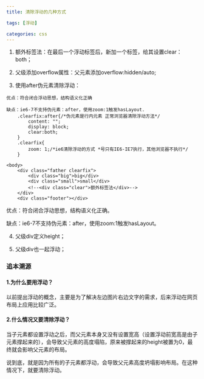 ```yaml
---
title: 清除浮动的几种方式

tags: [浮动]

categories: css
---
```


1. 额外标签法：在最后一个浮动标签后，新加一个标签，给其设置clear：both；



2. 父级添加overflow属性：父元素添加overflow:hidden/auto;

   

3. 使用after伪元素清除浮动：

```
优点：符合闭合浮动思想，结构语义化正确

缺点：ie6-7不支持伪元素：after，使用zoom:1触发hasLayout.
    .clearfix:after{/*伪元素是行内元素 正常浏览器清除浮动方法*/
        content: "";
        display: block;
        clear:both;
    }
    .clearfix{
        zoom: 1;/*ie6清除浮动的方式 *号只有IE6-IE7执行，其他浏览器不执行*/
    }
 
<body>
    <div class="father clearfix">
        <div class="big">big</div>
        <div class="small">small</div>
        <!--<div class="clear">额外标签法</div>-->
    </div>
    <div class="footer"></div>
```

优点：符合闭合浮动思想，结构语义化正确。

缺点：ie6-7不支持伪元素：after，使用zoom:1触发hasLayout。



4. 父级div定义height；

   

5. 父级div也一起浮动；




### 追本溯源

#### 1.为什么要用浮动？

以前提出浮动的概念，主要是为了解决左边图片右边文字的需求，后来浮动在网页布局上应用比较广泛。



#### 2.什么情况又要清除浮动？

当子元素都设置浮动之后，而父元素本身又没有设置宽高（设置浮动前宽高是由子元素撑起来的），会导致父元素的高度塌陷，原来被撑起来的height被置为0，最终就会影响父元素的布局。

说到底，就是因为所有的子元素都浮动，会导致父元素高度坍塌影响布局。在这种情况下，就要清除浮动。
